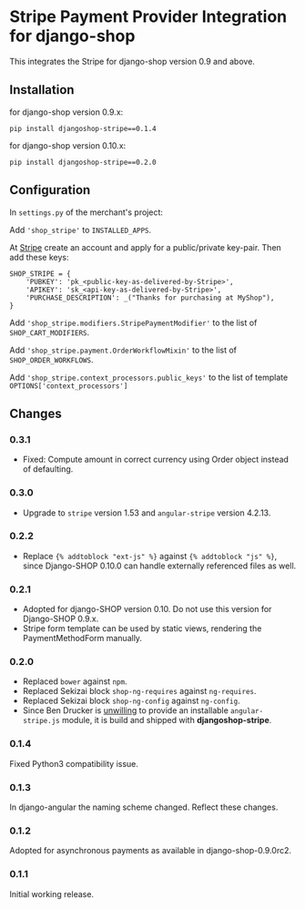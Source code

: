 # Stripe Payment Provider Integration for django-shop

This integrates the Stripe for django-shop version 0.9 and above.


## Installation

for django-shop version 0.9.x:

```
pip install djangoshop-stripe==0.1.4
```

for django-shop version 0.10.x:

```
pip install djangoshop-stripe==0.2.0
```

## Configuration

In ``settings.py`` of the merchant's project:

Add ``'shop_stripe'`` to ``INSTALLED_APPS``.

At [Stripe](https://stripe.com/) create an account and apply for a public/private key-pair. Then add
these keys:

```
SHOP_STRIPE = {
    'PUBKEY': 'pk_<public-key-as-delivered-by-Stripe>',
    'APIKEY': 'sk_<api-key-as-delivered-by-Stripe>',
    'PURCHASE_DESCRIPTION': _("Thanks for purchasing at MyShop"),
}
```

Add ``'shop_stripe.modifiers.StripePaymentModifier'`` to the list of ``SHOP_CART_MODIFIERS``.

Add ``'shop_stripe.payment.OrderWorkflowMixin'`` to the list of ``SHOP_ORDER_WORKFLOWS``.

Add ``'shop_stripe.context_processors.public_keys'`` to the list of template
``OPTIONS['context_processors']``


## Changes

### 0.3.1
* Fixed: Compute amount in correct currency using Order object instead of defaulting.

### 0.3.0
* Upgrade to ``stripe`` version 1.53 and ``angular-stripe`` version 4.2.13.


### 0.2.2
* Replace ``{% addtoblock "ext-js" %}`` against ``{% addtoblock "js" %}``, since Django-SHOP 0.10.0
  can handle externally referenced files as well.


### 0.2.1
* Adopted for django-SHOP version 0.10. Do not use this version for Django-SHOP 0.9.x.
* Stripe form template can be used by static views, rendering the PaymentMethodForm manually.

### 0.2.0
* Replaced ``bower`` against ``npm``.
* Replaced Sekizai block ``shop-ng-requires`` against ``ng-requires``.
* Replaced Sekizai block ``shop-ng-config`` against ``ng-config``.
* Since Ben Drucker is [unwilling](https://github.com/bendrucker/angular-stripe/issues/50) to
  provide an installable ``angular-stripe.js`` module, it is build and shipped with
  **djangoshop-stripe**.

### 0.1.4
Fixed Python3 compatibility issue.

### 0.1.3
In django-angular the naming scheme changed. Reflect these changes.

### 0.1.2
Adopted for asynchronous payments as available in django-shop-0.9.0rc2.

### 0.1.1
Initial working release.
